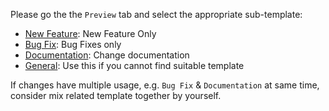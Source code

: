 Please go the the `Preview` tab and select the appropriate sub-template:

-   [New Feature](?expand=1&template=new_feature_template.md): New Feature Only
-   [Bug Fix](?expand=1&template=bug_fix_template.md): Bug Fixes only
-   [Documentation](?expand=1&template=doc_change_template.md): Change documentation
-   [General](?expand=1&template=general_template.md): Use this if you cannot find suitable template

If changes have multiple usage, e.g. `Bug Fix` & `Documentation` at same time, consider mix related template together by yourself.
